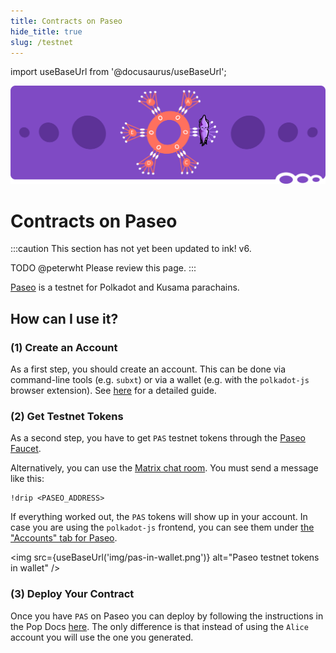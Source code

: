 ```yaml
---
title: Contracts on Paseo
hide_title: true
slug: /testnet
---
```


import useBaseUrl from '@docusaurus/useBaseUrl';

![Testnet Title Picture](/img/title/testnet.svg)

# Contracts on Paseo

:::caution
This section has not yet been updated to ink! v6.

TODO @peterwht Please review this page.
:::


[Paseo](https://wiki.polkadot.network/docs/build-pdk#paseo-testnet) is a testnet for
Polkadot and Kusama parachains.

## How can I use it?
### (1) Create an Account

As a first step, you should create an account. This can be done via command-line
tools (e.g. `subxt`) or via a wallet (e.g. with the `polkadot-js` browser extension).
See [here](https://wiki.polkadot.network/docs/learn-account-generation) for a detailed guide.

### (2) Get Testnet Tokens

As a second step, you have to get `PAS` testnet tokens through the [Paseo Faucet](https://faucet.polkadot.io/).

Alternatively, you can use the [Matrix chat room](https://wiki.polkadot.network/docs/learn-DOT#getting-tokens-on-the-paseo-testnet).
You must send a message like this:

```
!drip <PASEO_ADDRESS>
```

If everything worked out, the `PAS` tokens will show up in your account.
In case you are using the `polkadot-js` frontend, you can see them under
[the "Accounts" tab for Paseo](https://polkadot.js.org/apps/?rpc=wss%3A%2F%2Fpaseo.dotters.network#/accounts).

<img src={useBaseUrl('img/pas-in-wallet.png')} alt="Paseo testnet tokens in wallet" />

### (3) Deploy Your Contract

Once you have `PAS` on Paseo you can deploy by following the instructions in the Pop Docs [here](https://learn.onpop.io/contracts/guides/deploy-on-pop-testnet#:~:text=Transfer%20from%20Paseo%20Relay%20Network%20to%20Pop%20Testnet).
The only difference is that instead of using the `Alice` account you will use the one you generated.
